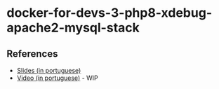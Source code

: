# docker-for-devs-3-php8-xdebug-apache2-mysql-stack

## References

* [Slides (in portuguese)](https://docs.google.com/presentation/d/1s3oO_rSqlMGhkdH3pBDF_bnNH_spV_UuhJ23I1AGj5s/edit?usp=sharing)
* [Video (in portuguese)]() - WIP
